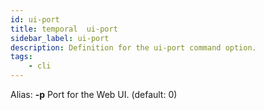```yaml
---
id: ui-port
title: temporal  ui-port
sidebar_label: ui-port
description: Definition for the ui-port command option.
tags:
	- cli
---
```


Alias: **-p**
Port for the Web UI. (default: 0)
